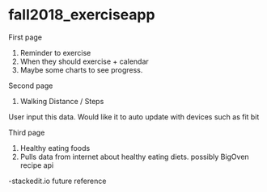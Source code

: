 # fall2018_exerciseapp  
First page

 1. Reminder to exercise
 2. When they should exercise + calendar
 3. Maybe some charts to see progress.

Second page

 1. Walking Distance / Steps

User input this data. Would like it to auto update with devices such as fit bit

Third page

 1. Healthy eating foods
 2. Pulls data from internet about healthy eating diets.
possibly BigOven recipe api

-stackedit.io future reference

